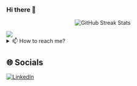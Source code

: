 ### Hi there 👋

<!-- STREAK STATS -->
<p align="center"> 
    <img src="https://github-readme-streak-stats.herokuapp.com?user=nitishhsinghhh&amp;theme=leafy&amp;date_format=j%20M%5B%20Y%5D&amp;ring=047884&amp;sideNums=06ACBD&amp;dates=06ACBD&amp;currStreakNum=08E8FF&amp;currStreakLabel=08E8FF&amp;background=ffffff00&amp;hide_border=true" alt="GitHub Streak Stats"/>
    <br>
</p>

<picture>
  <source
    srcset="https://github-readme-stats.vercel.app/api?username=nitishhsinghhh&show_icons=true&theme=dark"
    media="(prefers-color-scheme: dark)"
  />
  <source
    srcset="https://github-readme-stats.vercel.app/api?username=nitishhsinghhh&show_icons=true"
    media="(prefers-color-scheme: light), (prefers-color-scheme: no-preference)"
  />
  <img src="https://github-readme-stats.vercel.app/api?username=nitishhsinghhh&show_icons=true" />
</picture>

<details>
  <summary>📫 How to reach me?</summary>
  <b>Email:</b> <a>me.singhnitish@yandex.com</a>
</details>


 ## 🌐 Socials
   
[![LinkedIn](https://img.shields.io/badge/LinkedIn-%230077B5.svg?logo=linkedin&logoColor=white&style=for-the-badge)](https://www.linkedin.com/in/nitishhsinghhh/) 

<!--
**nitishhsinghhh/nitishhsinghhh** is a ✨ _special_ ✨ repository because its `README.md` (this file) appears on your GitHub profile.

Here are some ideas to get you started:

- 🔭 I’m currently working on ...
- 🌱 I’m currently learning ...
- 👯 I’m looking to collaborate on ...
- 🤔 I’m looking for help with ...
- 💬 Ask me about ...
- 📫 How to reach me: ...
- 😄 Pronouns: ...
- ⚡ Fun fact: ...
-->
